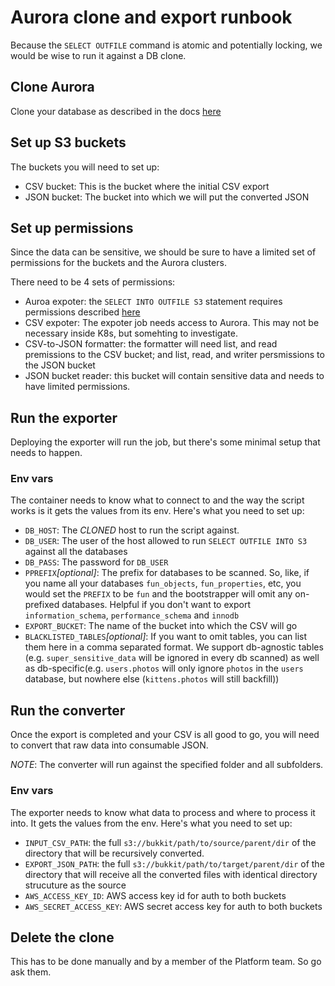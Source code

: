 # Aurora clone and export runbook

Because the `SELECT OUTFILE` command is atomic and potentially locking, we would be wise to run it against a DB clone.

## Clone Aurora

Clone your database as described in the docs [here](https://docs.aws.amazon.com/AmazonRDS/latest/AuroraUserGuide/Aurora.Managing.Clone.html)

## Set up S3 buckets

The buckets you will need to set up: 

* CSV bucket: This is the bucket where the initial CSV export
* JSON bucket: The bucket into which we will put the converted JSON

## Set up permissions

Since the data can be sensitive, we should be sure to have a limited set of permissions for the buckets and the Aurora clusters.

There need to be 4 sets of permissions:

* Auroa expoter: the `SELECT INTO OUTFILE S3` statement requires permissions described [here](https://docs.aws.amazon.com/AmazonRDS/latest/AuroraUserGuide/AuroraMySQL.Integrating.Authorizing.IAM.S3CreatePolicy.html)
* CSV expoter: The expoter job needs access to Aurora. This may not be necessary inside K8s, but somehting to investigate.
* CSV-to-JSON formatter: the formatter will need list, and read premissions to the CSV bucket; and list, read, and writer persmissions to the JSON bucket
* JSON bucket reader: this bucket will contain sensitive data and needs to have limited permissions.
  
## Run the exporter

Deploying the exporter will run the job, but there's some minimal setup that needs to happen.

### Env vars

The container needs to know what to connect to and the way the script works is it gets the values from its env. Here's what you need to set up:

* `DB_HOST`: The *CLONED* host to run the script against.
* `DB_USER`: The user of the host allowed to run `SELECT OUTFILE INTO S3` against all the databases
* `DB_PASS`: The password for `DB_USER`
* `PPREFIX`*[optional]*: The prefix for databases to be scanned. So, like, if you name all your databases `fun_objects`, `fun_properties`, etc, you would set the `PREFIX` to be `fun` and the bootstrapper will omit any on-prefixed databases. Helpful if you don't want to export `information_schema`, `performance_schema` and `innodb`
* `EXPORT_BUCKET`: The name of the bucket into which the CSV will go
* `BLACKLISTED_TABLES`*[optional]*: If you want to omit tables, you can list them here in a comma separated format. We support db-agnostic tables (e.g. `super_sensitive_data` will be ignored in every db scanned) as well as db-specific(e.g. `users.photos` will only ignore `photos` in the `users` database, but nowhere else (`kittens.photos` will still backfill))

## Run the converter

Once the export is completed and your CSV is all good to go, you will need to convert that raw data into consumable JSON.

*NOTE*: The converter will run against the specified folder and all subfolders.

### Env vars

The exporter needs to know what data to process and where to process it into. It gets the values from the env. Here's what you need to set up:

* `INPUT_CSV_PATH`: the full `s3://bukkit/path/to/source/parent/dir` of the directory that will be recursively converted.
* `EXPORT_JSON_PATH`: the full `s3://bukkit/path/to/target/parent/dir` of the directory that will receive all the converted files with identical directory strucuture as the source
* `AWS_ACCESS_KEY_ID`: AWS access key id for auth to both buckets
* `AWS_SECRET_ACCESS_KEY`: AWS secret access key for auth to both buckets

## Delete the clone

This has to be done manually and by a member of the Platform team. So go ask them. 